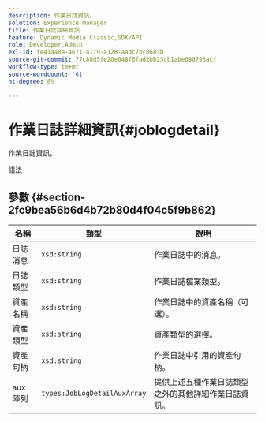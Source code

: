 ```yaml
---
description: 作業日誌資訊。
solution: Experience Manager
title: 作業日誌詳細資訊
feature: Dynamic Media Classic,SDK/API
role: Developer,Admin
exl-id: fe41a48a-4671-4179-a128-aadc7bc0683b
source-git-commit: 77c88d5fe20e048f6fad2bb23cb1abe090793acf
workflow-type: tm+mt
source-wordcount: '61'
ht-degree: 8%

---
```


# 作業日誌詳細資訊{#joblogdetail}

作業日誌資訊。

語法

## 參數 {#section-2fc9bea56b6d4b72b80d4f04c5f9b862}

| 名稱 | 類型 | 說明 |
|---|---|---|
| 日誌消息 | `xsd:string` | 作業日誌中的消息。 |
| 日誌類型 | `xsd:string` | 作業日誌檔案類型。 |
| 資產名稱 | `xsd:string` | 作業日誌中的資產名稱（可選）。 |
| 資產類型 | `xsd:string` | 資產類型的選擇。 |
| 資產句柄 | `xsd:string` | 作業日誌中引用的資產句柄。 |
| aux陣列 | `types:JobLogDetailAuxArray` | 提供上述五種作業日誌類型之外的其他詳細作業日誌資訊。 |
